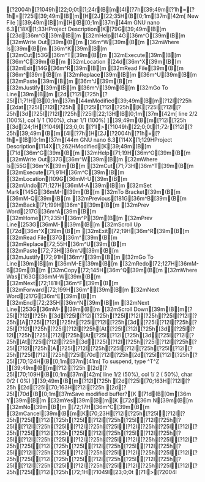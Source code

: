 [?2004h[?1049h[22;0;0t[1;24r(B[m[4l[?7h[39;49m[?1h=[?1h=[?25l[39;49m(B[m[H[2J[22;35H(B[0;1m[37m[42m[ New File ][39;49m(B[m[H(B[0;1m[37m[44m  GNU nano 6.3[18X[1;33HProject Description[K[79G[39;49m(B[m[23d[36m^G[39m(B[m [32mHelp[14G[36m^O[39m(B[m [32mWrite Out[39m(B[m [36m^W[39m(B[m [32mWhere Is[39m(B[m  [36m^K[39m(B[m [32mCut[53G[36m^T[39m(B[m [32mExecute[39m(B[m   [36m^C[39m(B[m [32mLocation[24d[36m^X[39m(B[m [32mExit[14G[36m^R[39m(B[m [32mRead File[39m(B[m [36m^\[39m(B[m [32mReplace[39m(B[m   [36m^U[39m(B[m [32mPaste[39m(B[m     [36m^J[39m(B[m [32mJustify[39m(B[m   [36m^/[39m(B[m [32mGo To Line[39m(B[m[2d[?12l[?25h[?25l[1;71H(B[0;1m[37m[44mModified[39;49m(B[m[?12l[?25h[2dat[?25l[?12l[?25h [?25l[?12l[?25h[K[?25l[?12l[?25h[3d[?25l[?12l[?25h[?25l[22;13H(B[0;1m[37m[42m[ line  2/2 (100%), col  1/ 1 (100%), char  1/1 (100%) ][39;49m(B[m[?12l[?25h[3d[24;1H[?1049l[23;0;0t[?1l>[?1049h[22;0;0t[1;72r[?12l[?25h[39;49m(B[m[4l[?7h[H[2J[?2004h[?1h=[?1h=(B[0;1m[37m[44m  GNU nano 6.3[114X[1;129HProject Description[114X[1;262HModified[K[39;49m(B[m[71d[36m^G[39m(B[m [32mHelp[71;19H[36m^O[39m(B[m [32mWrite Out[37G[36m^W[39m(B[m [32mWhere Is[55G[36m^K[39m(B[m [32mCut[71;73H[36m^T[39m(B[m [32mExecute[71;91H[36m^C[39m(B[m [32mLocation[109G[36mM-U[39m(B[m [32mUndo[71;127H[36mM-A[39m(B[m [32mSet Mark[145G[36mM-][39m(B[m [32mTo Bracket[39m(B[m    [36mM-Q[39m(B[m [32mPrevious[181G[36m^B[39m(B[m [32mBack[71;199H[36m^◂[39m(B[m [32mPrev Word[217G[36m^A[39m(B[m [32mHome[71;235H[36m^P[39m(B[m [32mPrev Line[253G[36mM-▴[39m(B[m [32mScroll Up[72d[36m^X[39m(B[m [32mExit[72;19H[36m^R[39m(B[m [32mRead File[37G[36m^\[39m(B[m [32mReplace[72;55H[36m^U[39m(B[m [32mPaste[72;73H[36m^J[39m(B[m [32mJustify[72;91H[36m^/[39m(B[m [32mGo To Line[39m(B[m     [36mM-E[39m(B[m [32mRedo[72;127H[36mM-6[39m(B[m [32mCopy[72;145H[36m^Q[39m(B[m [32mWhere Was[163G[36mM-W[39m(B[m [32mNext[72;181H[36m^F[39m(B[m [32mForward[72;199H[36m^▸[39m(B[m [32mNext Word[217G[36m^E[39m(B[m [32mEnd[72;235H[36m^N[39m(B[m [32mNext Line[253G[36mM-▾[39m(B[m [32mScroll Down[39m(B[m[?25l[?12l[?25h[3d[?25l[?12l[?25h[?25l[?12l[?25h[?25l[?12l[?25h[A[?25l[?12l[?25ht[?25l[?12l[?25h[3d[?25l[?12l[?25h[?25l[?12l[?25h[?25l[?12l[?25h[At[?25l[?12l[?25h[3d[?25l[?12l[?25h[?25l[?12l[?25h[At[?25l[?12l[?25h[3d[?25l[?12l[?25h[At[?25l[?12l[?25h[3d[?25l[?12l[?25h[?25l[?12l[?25h[?25l[?12l[?25h[A[?25l[?12l[?25h[?25l[?12l[?25h[?25l[?12l[?25h[?25l[?12l[?25h[?25l[70d[?12l[?25h[2d[?25l[?12l[?25h[?25l[70;124H(B[0;1m[37m[41m[ To suspend, type ^T^Z ][39;49m(B[m[?12l[?25h[2d[?25l[70;109H(B[0;1m[37m[42m[ line  1/2 (50%), col  1/ 2 ( 50%), char  0/2 ( 0%) ][39;49m(B[m[?12l[?25h[2d[?25l[70;163H[?12l[?25h[2d[?25l[70;163H[?12l[?25h[2d[?25l[70d(B[0;1m[37mSave modified buffer?[K[71d(B[0m[36m Y[39m(B[m [32mYes[39m(B[m[K[72d[36m N[39m(B[m [32mNo[39m(B[m  [72;17H[36m^C[39m(B[m [32mCancel[39m(B[m[K[70;23H[?12l[?25h[?25l[?12l[?25h[?25l[?12l[?25h[?25l[?12l[?25h[?25l[?12l[?25h[?25l[?12l[?25h[?25l[?12l[?25h[?25l[?12l[?25h[?25l[?12l[?25h[?25l[?12l[?25h[?25l[?12l[?25h[?25l[?12l[?25h[?25l[?12l[?25h[?25l[?12l[?25h[?25l[?12l[?25h[?25l[?12l[?25h[?25l[?12l[?25h[?25l[?12l[?25h[?25l[?12l[?25h[?25l[?12l[?25h[?25l[?12l[?25h[?25l[?12l[?25h[?25l[?12l[?25h[?25l[?12l[?25h[?25l[?12l[?25h[?25l[?12l[?25h[?25l[?12l[?25h[?25l[?12l[?25h[?25l[?12l[?25h[?25l[?12l[?25h[?25l[?12l[?25h[72;1H[?1049l[23;0;0t[?1l>[?2004l